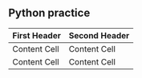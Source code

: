 ## Python practice

| First Header  | Second Header |
| ------------- | ------------- |
| Content Cell  | Content Cell  |
| Content Cell  | Content Cell  |
